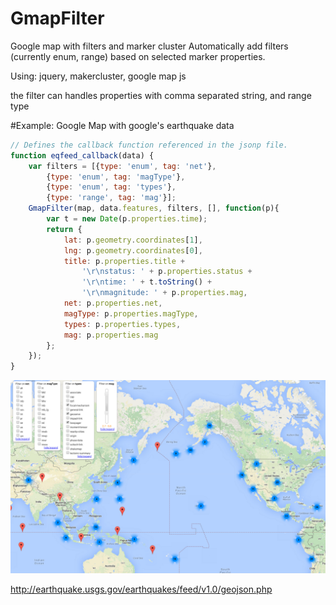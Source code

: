 # GmapFilter
Google map with filters and marker cluster
Automatically add filters (currently enum, range) based on selected marker properties.

Using: jquery, makercluster, google map js

the filter can handles properties with comma separated string, and range type


#Example:
Google Map with google's earthquake data

```javascript
// Defines the callback function referenced in the jsonp file.
function eqfeed_callback(data) {
	var filters = [{type: 'enum', tag: 'net'}, 
		{type: 'enum', tag: 'magType'}, 
		{type: 'enum', tag: 'types'},
		{type: 'range', tag: 'mag'}];
	GmapFilter(map, data.features, filters, [], function(p){
		var t = new Date(p.properties.time);
		return {
			lat: p.geometry.coordinates[1],
			lng: p.geometry.coordinates[0],
			title: p.properties.title + 
				'\r\nstatus: ' + p.properties.status + 
				'\r\ntime: ' + t.toString() + 
				'\r\nmagnitude: ' + p.properties.mag,
			net: p.properties.net,
			magType: p.properties.magType,
			types: p.properties.types,
			mag: p.properties.mag
		};
	});
}
```

![Alt Text](https://raw.githubusercontent.com/leeeqian/gmap_filter/master/example.png)

http://earthquake.usgs.gov/earthquakes/feed/v1.0/geojson.php
